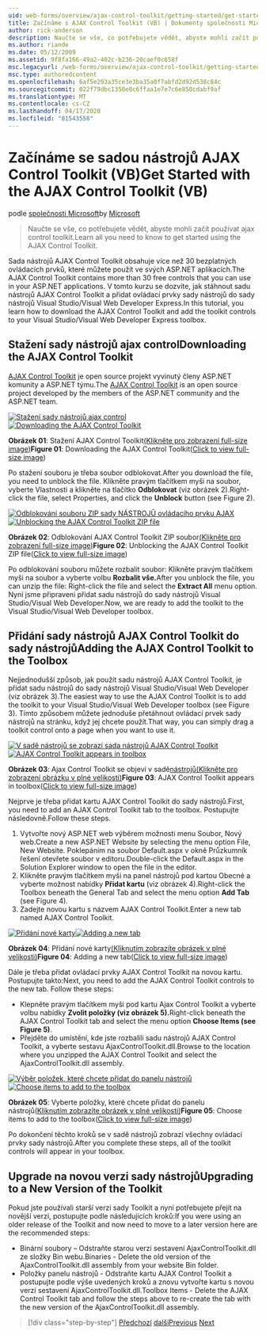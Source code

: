 ```yaml
---
uid: web-forms/overview/ajax-control-toolkit/getting-started/get-started-with-the-ajax-control-toolkit-vb
title: Začínáme s AJAX Control Toolkit (VB) | Dokumenty společnosti Microsoft
author: rick-anderson
description: Naučte se vše, co potřebujete vědět, abyste mohli začít používat ajax control toolkit.
ms.author: riande
ms.date: 05/12/2009
ms.assetid: 9f8fa166-49a2-402c-b236-20caef0c658f
msc.legacyurl: /web-forms/overview/ajax-control-toolkit/getting-started/get-started-with-the-ajax-control-toolkit-vb
msc.type: authoredcontent
ms.openlocfilehash: 6af5e293a35ce3e3ba35a0f7abfd2d92d538c84c
ms.sourcegitcommit: 022f79dbc1350e0c6ffaa1e7e7c6e850cdabf9af
ms.translationtype: MT
ms.contentlocale: cs-CZ
ms.lasthandoff: 04/17/2020
ms.locfileid: "81543558"
---
```

# <a name="get-started-with-the-ajax-control-toolkit-vb"></a><span data-ttu-id="29f32-103">Začínáme se sadou nástrojů AJAX Control Toolkit (VB)</span><span class="sxs-lookup"><span data-stu-id="29f32-103">Get Started with the AJAX Control Toolkit (VB)</span></span>

<span data-ttu-id="29f32-104">podle [společnosti Microsoft](https://github.com/microsoft)</span><span class="sxs-lookup"><span data-stu-id="29f32-104">by [Microsoft](https://github.com/microsoft)</span></span>

> <span data-ttu-id="29f32-105">Naučte se vše, co potřebujete vědět, abyste mohli začít používat ajax control toolkit.</span><span class="sxs-lookup"><span data-stu-id="29f32-105">Learn all you need to know to get started using the AJAX Control Toolkit.</span></span>

<span data-ttu-id="29f32-106">Sada nástrojů AJAX Control Toolkit obsahuje více než 30 bezplatných ovládacích prvků, které můžete použít ve svých ASP.NET aplikacích.</span><span class="sxs-lookup"><span data-stu-id="29f32-106">The AJAX Control Toolkit contains more than 30 free controls that you can use in your ASP.NET applications.</span></span> <span data-ttu-id="29f32-107">V tomto kurzu se dozvíte, jak stáhnout sadu nástrojů AJAX Control Toolkit a přidat ovládací prvky sady nástrojů do sady nástrojů Visual Studio/Visual Web Developer Express.</span><span class="sxs-lookup"><span data-stu-id="29f32-107">In this tutorial, you learn how to download the AJAX Control Toolkit and add the toolkit controls to your Visual Studio/Visual Web Developer Express toolbox.</span></span>

## <a name="downloading-the-ajax-control-toolkit"></a><span data-ttu-id="29f32-108">Stažení sady nástrojů ajax control</span><span class="sxs-lookup"><span data-stu-id="29f32-108">Downloading the AJAX Control Toolkit</span></span>

<span data-ttu-id="29f32-109">[AJAX Control Toolkit](http://devexpress.com/act) je open source projekt vyvinutý členy ASP.NET komunity a ASP.NET týmu.</span><span class="sxs-lookup"><span data-stu-id="29f32-109">The [AJAX Control Toolkit](http://devexpress.com/act) is an open source project developed by the members of the ASP.NET community and the ASP.NET team.</span></span>

<span data-ttu-id="29f32-110">[![Stažení sady nástrojů ajax control](get-started-with-the-ajax-control-toolkit-vb/_static/image1.jpg)](get-started-with-the-ajax-control-toolkit-vb/_static/image1.png)</span><span class="sxs-lookup"><span data-stu-id="29f32-110">[![Downloading the AJAX Control Toolkit](get-started-with-the-ajax-control-toolkit-vb/_static/image1.jpg)](get-started-with-the-ajax-control-toolkit-vb/_static/image1.png)</span></span>

<span data-ttu-id="29f32-111">**Obrázek 01**: Stažení AJAX Control Toolkit[(Klikněte pro zobrazení full-size image)](get-started-with-the-ajax-control-toolkit-vb/_static/image2.png)</span><span class="sxs-lookup"><span data-stu-id="29f32-111">**Figure 01**: Downloading the AJAX Control Toolkit([Click to view full-size image](get-started-with-the-ajax-control-toolkit-vb/_static/image2.png))</span></span>

<span data-ttu-id="29f32-112">Po stažení souboru je třeba soubor odblokovat.</span><span class="sxs-lookup"><span data-stu-id="29f32-112">After you download the file, you need to unblock the file.</span></span> <span data-ttu-id="29f32-113">Klikněte pravým tlačítkem myši na soubor, vyberte Vlastnosti a klikněte na tlačítko **Odblokovat** (viz obrázek 2).</span><span class="sxs-lookup"><span data-stu-id="29f32-113">Right-click the file, select Properties, and click the **Unblock** button (see Figure 2).</span></span>

<span data-ttu-id="29f32-114">[![Odblokování souboru ZIP sady NÁSTROJŮ ovládacího prvku AJAX](get-started-with-the-ajax-control-toolkit-vb/_static/image2.jpg)](get-started-with-the-ajax-control-toolkit-vb/_static/image3.png)</span><span class="sxs-lookup"><span data-stu-id="29f32-114">[![Unblocking the AJAX Control Toolkit ZIP file](get-started-with-the-ajax-control-toolkit-vb/_static/image2.jpg)](get-started-with-the-ajax-control-toolkit-vb/_static/image3.png)</span></span>

<span data-ttu-id="29f32-115">**Obrázek 02**: Odblokování AJAX Control Toolkit ZIP soubor[(Klikněte pro zobrazení full-size image)](get-started-with-the-ajax-control-toolkit-vb/_static/image4.png)</span><span class="sxs-lookup"><span data-stu-id="29f32-115">**Figure 02**: Unblocking the AJAX Control Toolkit ZIP file([Click to view full-size image](get-started-with-the-ajax-control-toolkit-vb/_static/image4.png))</span></span>

<span data-ttu-id="29f32-116">Po odblokování souboru můžete rozbalit soubor: Klikněte pravým tlačítkem myši na soubor a vyberte volbu **Rozbalit vše.**</span><span class="sxs-lookup"><span data-stu-id="29f32-116">After you unblock the file, you can unzip the file: Right-click the file and select the **Extract All** menu option.</span></span> <span data-ttu-id="29f32-117">Nyní jsme připraveni přidat sadu nástrojů do sady nástrojů Visual Studio/Visual Web Developer.</span><span class="sxs-lookup"><span data-stu-id="29f32-117">Now, we are ready to add the toolkit to the Visual Studio/Visual Web Developer toolbox.</span></span>

## <a name="adding-the-ajax-control-toolkit-to-the-toolbox"></a><span data-ttu-id="29f32-118">Přidání sady nástrojů AJAX Control Toolkit do sady nástrojů</span><span class="sxs-lookup"><span data-stu-id="29f32-118">Adding the AJAX Control Toolkit to the Toolbox</span></span>

<span data-ttu-id="29f32-119">Nejjednodušší způsob, jak použít sadu nástrojů AJAX Control Toolkit, je přidat sadu nástrojů do sady nástrojů Visual Studio/Visual Web Developer (viz obrázek 3).</span><span class="sxs-lookup"><span data-stu-id="29f32-119">The easiest way to use the AJAX Control Toolkit is to add the toolkit to your Visual Studio/Visual Web Developer toolbox (see Figure 3).</span></span> <span data-ttu-id="29f32-120">Tímto způsobem můžete jednoduše přetáhnout ovládací prvek sady nástrojů na stránku, když jej chcete použít.</span><span class="sxs-lookup"><span data-stu-id="29f32-120">That way, you can simply drag a toolkit control onto a page when you want to use it.</span></span>

<span data-ttu-id="29f32-121">[![V sadě nástrojů se zobrazí sada nástrojů AJAX Control Toolkit](get-started-with-the-ajax-control-toolkit-vb/_static/image3.jpg)](get-started-with-the-ajax-control-toolkit-vb/_static/image5.png)</span><span class="sxs-lookup"><span data-stu-id="29f32-121">[![AJAX Control Toolkit appears in toolbox](get-started-with-the-ajax-control-toolkit-vb/_static/image3.jpg)](get-started-with-the-ajax-control-toolkit-vb/_static/image5.png)</span></span>

<span data-ttu-id="29f32-122">**Obrázek 03**: Ajax Control Toolkit se objeví v sadě[nástrojů(Klikněte pro zobrazení obrázku v plné velikosti)](get-started-with-the-ajax-control-toolkit-vb/_static/image6.png)</span><span class="sxs-lookup"><span data-stu-id="29f32-122">**Figure 03**: AJAX Control Toolkit appears in toolbox([Click to view full-size image](get-started-with-the-ajax-control-toolkit-vb/_static/image6.png))</span></span>

<span data-ttu-id="29f32-123">Nejprve je třeba přidat kartu AJAX Control Toolkit do sady nástrojů.</span><span class="sxs-lookup"><span data-stu-id="29f32-123">First, you need to add an AJAX Control Toolkit tab to the toolbox.</span></span> <span data-ttu-id="29f32-124">Postupujte následovně.</span><span class="sxs-lookup"><span data-stu-id="29f32-124">Follow these steps.</span></span>

1. <span data-ttu-id="29f32-125">Vytvořte nový ASP.NET web výběrem možnosti menu Soubor, Nový web.</span><span class="sxs-lookup"><span data-stu-id="29f32-125">Create a new ASP.NET Website by selecting the menu option File, New Website.</span></span> <span data-ttu-id="29f32-126">Poklepáním na soubor Default.aspx v okně Průzkumník řešení otevřete soubor v editoru.</span><span class="sxs-lookup"><span data-stu-id="29f32-126">Double-click the Default.aspx in the Solution Explorer window to open the file in the editor.</span></span>
2. <span data-ttu-id="29f32-127">Klikněte pravým tlačítkem myši na panel nástrojů pod kartou Obecné a vyberte možnost nabídky **Přidat kartu** (viz obrázek 4).</span><span class="sxs-lookup"><span data-stu-id="29f32-127">Right-click the Toolbox beneath the General Tab and select the menu option **Add Tab** (see Figure 4).</span></span>
3. <span data-ttu-id="29f32-128">Zadejte novou kartu s názvem AJAX Control Toolkit.</span><span class="sxs-lookup"><span data-stu-id="29f32-128">Enter a new tab named AJAX Control Toolkit.</span></span>

<span data-ttu-id="29f32-129">[![Přidání nové karty](get-started-with-the-ajax-control-toolkit-vb/_static/image4.jpg)](get-started-with-the-ajax-control-toolkit-vb/_static/image7.png)</span><span class="sxs-lookup"><span data-stu-id="29f32-129">[![Adding a new tab](get-started-with-the-ajax-control-toolkit-vb/_static/image4.jpg)](get-started-with-the-ajax-control-toolkit-vb/_static/image7.png)</span></span>

<span data-ttu-id="29f32-130">**Obrázek 04**: Přidání nové karty[(Kliknutím zobrazíte obrázek v plné velikosti)](get-started-with-the-ajax-control-toolkit-vb/_static/image8.png)</span><span class="sxs-lookup"><span data-stu-id="29f32-130">**Figure 04**: Adding a new tab([Click to view full-size image](get-started-with-the-ajax-control-toolkit-vb/_static/image8.png))</span></span>

<span data-ttu-id="29f32-131">Dále je třeba přidat ovládací prvky AJAX Control Toolkit na novou kartu. Postupujte takto:</span><span class="sxs-lookup"><span data-stu-id="29f32-131">Next, you need to add the AJAX Control Toolkit controls to the new tab. Follow these steps:</span></span>

- <span data-ttu-id="29f32-132">Klepněte pravým tlačítkem myši pod kartu Ajax Control Toolkit a vyberte volbu nabídky **Zvolit položky (viz obrázek 5).**</span><span class="sxs-lookup"><span data-stu-id="29f32-132">Right-click beneath the AJAX Control Toolkit tab and select the menu option **Choose Items (see Figure 5)**.</span></span>
- <span data-ttu-id="29f32-133">Přejděte do umístění, kde jste rozbalili sadu nástrojů AJAX Control Toolkit, a vyberte sestavu AjaxControlToolkit.dll.</span><span class="sxs-lookup"><span data-stu-id="29f32-133">Browse to the location where you unzipped the AJAX Control Toolkit and select the AjaxControlToolkit.dll assembly.</span></span>

<span data-ttu-id="29f32-134">[![Výběr položek, které chcete přidat do panelu nástrojů](get-started-with-the-ajax-control-toolkit-vb/_static/image5.jpg)](get-started-with-the-ajax-control-toolkit-vb/_static/image9.png)</span><span class="sxs-lookup"><span data-stu-id="29f32-134">[![Choose items to add to the toolbox](get-started-with-the-ajax-control-toolkit-vb/_static/image5.jpg)](get-started-with-the-ajax-control-toolkit-vb/_static/image9.png)</span></span>

<span data-ttu-id="29f32-135">**Obrázek 05**: Vyberte položky, které chcete přidat do panelu nástrojů([Kliknutím zobrazíte obrázek v plné velikosti)](get-started-with-the-ajax-control-toolkit-vb/_static/image10.png)</span><span class="sxs-lookup"><span data-stu-id="29f32-135">**Figure 05**: Choose items to add to the toolbox([Click to view full-size image](get-started-with-the-ajax-control-toolkit-vb/_static/image10.png))</span></span>

<span data-ttu-id="29f32-136">Po dokončení těchto kroků se v sadě nástrojů zobrazí všechny ovládací prvky sady nástrojů.</span><span class="sxs-lookup"><span data-stu-id="29f32-136">After you complete these steps, all of the toolkit controls will appear in your toolbox.</span></span>

## <a name="upgrading-to-a-new-version-of-the-toolkit"></a><span data-ttu-id="29f32-137">Upgrade na novou verzi sady nástrojů</span><span class="sxs-lookup"><span data-stu-id="29f32-137">Upgrading to a New Version of the Toolkit</span></span>

<span data-ttu-id="29f32-138">Pokud jste používali starší verzi sady Toolkit a nyní potřebujete přejít na novější verzi, postupujte podle následujících kroků:</span><span class="sxs-lookup"><span data-stu-id="29f32-138">If you were using an older release of the Toolkit and now need to move to a later version here are the recommended steps:</span></span>

- <span data-ttu-id="29f32-139">Binární soubory – Odstraňte starou verzi sestavení AjaxControlToolkit.dll ze složky Bin webu.</span><span class="sxs-lookup"><span data-stu-id="29f32-139">Binaries - Delete the old version of the AjaxControlToolkit.dll assembly from your website Bin folder.</span></span>
- <span data-ttu-id="29f32-140">Položky panelu nástrojů - Odstraňte kartu AJAX Control Toolkit a postupujte podle výše uvedených kroků a znovu vytvořte kartu s novou verzí sestavení AjaxControlToolkit.dll.</span><span class="sxs-lookup"><span data-stu-id="29f32-140">Toolbox Items - Delete the AJAX Control Toolkit tab and follow the steps above to re-create the tab with the new version of the AjaxControlToolkit.dll assembly.</span></span>

> [!div class="step-by-step"]
> <span data-ttu-id="29f32-141">[Předchozí](creating-a-custom-ajax-control-toolkit-control-extender-cs.md)
> [další](using-ajax-control-toolkit-controls-and-control-extenders-vb.md)</span><span class="sxs-lookup"><span data-stu-id="29f32-141">[Previous](creating-a-custom-ajax-control-toolkit-control-extender-cs.md)
[Next](using-ajax-control-toolkit-controls-and-control-extenders-vb.md)</span></span>
